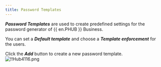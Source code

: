 ```yaml
---
title: Password Templates
---
```

***Password Templates*** are used to create predefined settings for the password generator of {{ en.PHUB }} Business.  

You can set a ***Default template*** and choose a ***Template enforcement*** for the users.  

Click the ***Add*** button to create a new password template.  
![!!Hub4116.png](/img/en/hub/Hub4116.png) 

